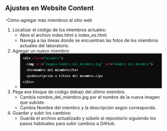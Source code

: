 ## Ajustes en Website Content
-Cómo agregar más miembros al sitio web
  1.	Localizar el código de los miembros actuales:
        *	Abre el archivo index.html o index_es.html.
        *	Navega a las líneas donde se encuentran las fotos de los miembros actuales del laboratorio.
  2.	Agregar un nuevo miembro:
        *	![Código del miembro](Images/codigo_miembro.jpg)
  4. Pega ese bloque de código debajo del último miembro.
        *	Cambia nombre_del_miembro.jpg por el nombre de la nueva imagen que subiste.
        *	Cambia Nombre del miembro y la descripción según corresponda.
  5.	Guardar y subir los cambios:
         *	Guarda el archivo actualizado y súbelo al repositorio siguiendo los pasos habituales para subir cambios a GitHub.
